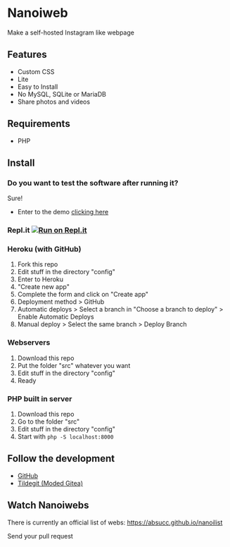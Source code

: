 # Nanoiweb
Make a self-hosted Instagram like webpage
## Features
- Custom CSS
- Lite
- Easy to Install
- No MySQL, SQLite or MariaDB
- Share photos and videos
## Requirements
- PHP
## Install
### Do you want to test the software after running it?
Sure!
- Enter to the demo [clicking here](https://nanoiweb.herokuapp.com)
### Repl.it [![Run on Repl.it](https://repl.it/badge/github/absucc/nanoiweb)](https://repl.it/github/absucc/nanoiweb)
### Heroku (with GitHub)
1. Fork this repo
2. Edit stuff in the directory "config"
3. Enter to Heroku
4. "Create new app"
5. Complete the form and click on "Create app"
6. Deployment method > GitHub
7. Automatic deploys > Select a branch in "Choose a branch to deploy" > Enable Automatic Deploys
8. Manual deploy > Select the same branch > Deploy Branch
### Webservers 
1. Download this repo
2. Put the folder "src" whatever you want
3. Edit stuff in the directory "config"
4. Ready
### PHP built in server 
1. Download this repo
2. Go to the folder "src"
3. Edit stuff in the directory "config"
5. Start with `php -S localhost:8000`
## Follow the development
- [GitHub](https://github.com/absucc/nanoiweb)
- [Tildegit (Moded Gitea)](https://tildegit.org/lucas/nanoiweb)
## Watch Nanoiwebs
There is currently an official list of webs: https://absucc.github.io/nanoilist

Send your pull request
